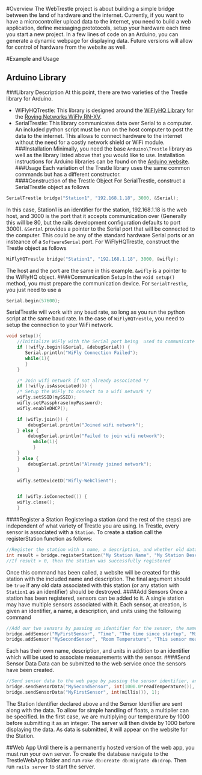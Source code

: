 #Overview
The WebTrestle project is about building a simple bridge between the land of hardware and the internet. Currently, if you want to have a microcontroller upload data to the internet, you need to build a web application, define messaging prototocols, setup your hardware each time you start a new project.  In a few lines of code on an Arduino, you can generate a dynamic webpage for displaying data. Future versions will allow for control of hardware from the website as well.

#Example and Usage

## Arduino Library
###Library Description
At this point, there are two varieties of the Trestle library for Arduino.
* WiFlyHQTrestle: This library is designed around the [WiFlyHQ Library](https://github.com/harlequin-tech/WiFlyHQ) for the [Roving Networks WiFly RN-XV](http://www.rovingnetworks.com/products/RN_XV). 
* SerialTrestle: This library communicates data over Serial to a computer. An included python script must be run on the host computer to post the data to the internet. This allows to connect hardware to the internet without the need for a costly network shield or WiFi module.
###Installation
Minimally, you need the base `Arduino\Trestle` library as well as the library listed above that you would like to use. Installation instructions for Arduino libraries can be found on the [Arduino website](http://arduino.cc/it/Reference/Libraries).
###Usage
Each variation of the Trestle library uses the same common commands but has a different constructor.  
####Construction of the Trestle Object
For SerialTrestle, construct a SerialTrestle object as follows
```c++
SerialTrestle bridge("Station1", "192.168.1.18", 3000, &Serial);
```
In this case, Station1 is an identifier for the station, 192.168.1.18 is the web host, and 3000 is the port that it accepts communication over (Generally this will be 80, but the rails development configuration defaults to port 3000). `&Serial` provides a pointer to the Serial port that will be connected to the computer. This could be any of the standard hardware Serial ports or an insteance of a `SoftwareSerial` port.
For WiFlyHQTrestle, construct the Trestle object as follows
```c++
WiFlyHQTrestle bridge("Station1", "192.168.1.18", 3000, &wifly);
```
The host and the port are the same in this example. `&wifly` is a pointer to the WiFlyHQ object.
####Communication Setup
In the `void setup()` method, you must prepare the communication device. For `SerialTrestle`, you just need to use a
```c++
Serial.begin(57600);
```
SerialTrestle will work with any baud rate, so long as you run the python script at the same baud rate.
In the case of `WiFlyHQTrestle`, you need to setup the connection to your WiFi network. 
```c++
void setup(){
    //Initialize WiFly with the Serial port being  used to communicate with the module.
    if (!wifly.begin(&Serial, &debugSerial)) {
       Serial.println("WiFly Connection Failed");
       while(1){
       }
    }

    /* Join wifi network if not already associated */
    if (!wifly.isAssociated()) {
	/* Setup the WiFly to connect to a wifi network */
	wifly.setSSID(mySSID);
	wifly.setPassphrase(myPassword);
	wifly.enableDHCP();

	if (wifly.join()) {
	    debugSerial.println("Joined wifi network");
	} else {
	    debugSerial.println("Failed to join wifi network");
          while(1){
          }
	}
    } else {
        debugSerial.println("Already joined network");
    }

    wifly.setDeviceID("Wifly-WebClient");


    if (wifly.isConnected()) {
	wifly.close();
    }
```
####Register a Station
Registering a station (and the rest of the steps) are independent of what variety of Trestle you are using. In Trestle, every sensor is associated with a `Station`. To create a station call the registerStation function as follows:
```c++
//Register the station with a name, a description, and whether old data should be overriden.
int result = bridge.registerStation("My Station Name", "My Station Description", false);
//If result > 0, then the station was successfully registered
```
Once this command has been called, a website will be created for this station with the included name and description. The final argument should be `true` if any old data associated with this station (or any station with `Station1` as an identifier) should be destroyed.
####Add Sensors
Once a station has been registered, sensors can be added to it. A single station may have multiple sensors associated with it. Each sensor, at creation, is given an identifier, a name, a description, and units using the following command
```c++
//Add our two sensors by passing an identifier for the sensor, the name, description, and units.
bridge.addSensor("MyFirstSensor", "Time", "The time since startup", "Milliseconds");  
bridge.addSensor("MySecondSensor", "Room Temperature", "This sensor measures temperature", "Celsius");
```
Each has their own name, description, and units in addition to an identifier which will be used to associate measurements with the sensor.
####Send Sensor Data
Data can be submitted to the web service once the sensors have been created.

```c++
//Send sensor data to the web page by passing the sensor identifier, and int version of the value, and the number to divide by to return to a float.
bridge.sendSensorData("MySecondSensor", int(1000.0*readTemperature()), 1000);      
bridge.sendSensorData("MyFirstSensor", int(millis()), 1); 
```
The Station Identifier declared above and the Sensor Identifier are sent along with the data. To allow for simple handling of floats, a multiplier can be specified. In the first case, we are multiplying our temperature by 1000 before submitting it as an integer. The server will then divide by 1000 before displaying the data.
As data is submitted, it will appear on the website for the Station.



##Web App
Until there is a permanently hosted version of the web app, you must run your own server. To create the database navigate to the TrestleWebApp folder and run `rake db:create db:migrate db:drop`.  Then run `rails server` to start the server.



